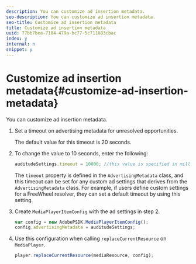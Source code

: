 ```yaml
---
description: You can customize ad insertion metadata.
seo-description: You can customize ad insertion metadata.
seo-title: Customize ad insertion metadata
title: Customize ad insertion metadata
uuid: 77bb7bea-7104-479a-bc77-5c711683cbac
index: y
internal: n
snippet: y
---
```


# Customize ad insertion metadata{#customize-ad-insertion-metadata}

You can customize ad insertion metadata.

1. Set a timeout on advertising metadata for unresolved opportunities.

   The default value for this timeout is 20 seconds.
1. To change the value to 10 seconds, enter the following:

   ```js
   auditudeSettings.timeout = 10000; //this value is specified in milliseconds
   ```

   The `timeout` property is defined in the `AdvertisingMetadata` class, and this timeout can be set for any custom ad settings that derives from the `AdvertisingMetadata` class. For example, if users define custom settings for a FreeWheel resolver, they can set a default timeout by using this setting. 

1. Create `MediaPlayerItemConfig` with the ad settings in step 2.

   ```js
   var config = new AdobePSDK.MediaPlayerItemConfig(); 
   config.advertisingMetadata = auditudeSettings;
   ```

1. Use this configuration when calling `replaceCurrentResource` on `MediaPlayer`.

   ```js
   player.replaceCurrentResource(mediaResource, config);
   ```


